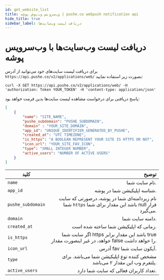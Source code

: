 ```yaml
---
id: get_website_list
title: وب‌سرویس وب‌پوش پوشه | pushe.co webpush notification api
hide_title: true
sidebar_label: دریافت لیست وب‌سایت‌ها 
---
```


# دریافت لیست وب‌سایت‌ها با وب‌سرویس پوشه


برای دریافت لیست سایت‌های خود می‌توانید از آدرس 
`https://api.pushe.co/v2/applications/web/`
بصورت زیر استفاده نمایید:

```
curl -X GET https://api.pushe.co/v2/applications/web/ -H 'authorization: Token YOUR_TOKEN' -H 'content-type: application/json'
```


پاسخ دریافتی برای درخواست‌‌ مشاهده لیست سایت‌ها بدین فرمت خواهد بود:

```json
[
    {
        "name": "SITE_NAME",
        "pushe_subdomain": "PUSHE_SUBDOMAIN",
        "domain" : "YOUR_SITE_DOMAIN",
        "app_id": "UNIQUE_IDENTIFIER_GENERATED_BY_PUSHE",
        "created_at": "UTC TIMEZONE",
        "is_https": "A BOOLEAN REPRESENT YOUR SITE IS HTTPS OR NOT",
        "icon_url": "YOUR_SITE_FAV_ICON",
        "type": "SMALL INTEGER NUMBER",
        "active_users": "NUMBER OF ACTIVE USERS"
    }
]

```
 
|               کلید      |    توضیح      |
| ----------------------- |--------------:|
| `name`                  |              نام سایت‌‌ شما.   |
| `app_id`                |              شناسه اپلیکیشن شما در پوشه.   |
| `pushe_subdomain`       | نام زیردامنه‌ای شما در پوشه، درصورتی که سایت شما `https` باشد این مقدار برای شما null قرار می‌گیرد.   |
| `domain`                | دامنه سایت شما.   |
| `created_at`            | زمانی که اپلیکیشن شما ساخته شده است.   |
| `is_https`              | اگر سایت شما https باشد این مقدار برابر true خواهد، در غیر اینصورت مقدار false را خواهد داشت.   |
| `icon_url`              | آدرس fav آیکون سایت شما.   |
| `type`                  | مشخص کننده توع اپلیکیشن شما می‌باشد. برای پلتفرم وب این مقدار ۲ می‌باشد.   |
| `active_users`          | تعداد کاربران فعالی که سایت شما دارد.   |
